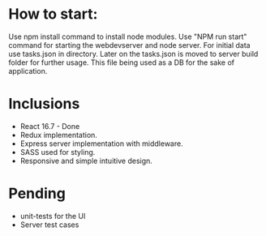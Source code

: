 # How to start:
Use npm install command to install node modules. 
Use "NPM run start" command for starting the webdevserver and node server.
For initial data use tasks.json in directory. Later on the tasks.json is moved to server build folder for further usage. This file being used as a DB for the sake of application.

# Inclusions
* React 16.7 - Done
* Redux implementation.
* Express server implementation with middleware.
* SASS used for styling.
* Responsive and simple intuitive design.

# Pending
* unit-tests for the UI 
* Server test cases
